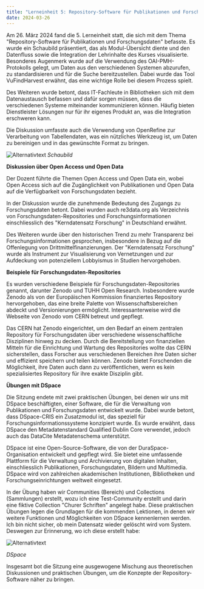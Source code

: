 ```yaml
---
title: "Lerneinheit 5: Repository-Software für Publikationen und Forschungsdaten 1/2"
date: 2024-03-26
---
```



Am 26. März 2024 fand die 5. Lerneinheit statt, die sich mit dem Thema "Repository-Software für Publikationen und Forschungsdaten" befasste. Es wurde ein Schaubild präsentiert, das als Modul-Übersicht diente und den Datenfluss sowie die Integration der Lehrinhalte des Kurses visualisierte. Besonderes Augenmerk wurde auf die Verwendung des OAI-PMH-Protokolls gelegt, um Daten aus den verschiedenen Systemen abzurufen, zu standardisieren und für die Suche bereitzustellen. Dabei wurde das Tool VuFindHarvest erwähnt, das eine wichtige Rolle bei diesem Prozess spielt.

Des Weiteren wurde betont, dass IT-Fachleute in Bibliotheken sich mit dem Datenaustausch befassen und dafür sorgen müssen, dass die verschiedenen Systeme miteinander kommunizieren können. Häufig bieten Dienstleister Lösungen nur für ihr eigenes Produkt an, was die Integration erschweren kann.

Die Diskussion umfasste auch die Verwendung von OpenRefine zur Verarbeitung von Tabellendaten, was ein nützliches Werkzeug ist, um Daten zu bereinigen und in das gewünschte Format zu bringen.

![Alternativtext](https://jonasbracchi.github.io/bain-lerntagebuch/images/schaubild.png)
*Schaubild*

**Diskussion über Open Access und Open Data**

Der Dozent führte die Themen Open Access und Open Data ein, wobei Open Access sich auf die Zugänglichkeit von Publikationen und Open Data auf die Verfügbarkeit von Forschungsdaten bezieht.

In der Diskussion wurde die zunehmende Bedeutung des Zugangs zu Forschungsdaten betont. Dabei wurden auch re3data.org als Verzeichnis von Forschungsdaten-Repositories und Forschungsinformationen einschliesslich des "Kerndatensatz Forschung" in Deutschland erwähnt.

Des Weiteren wurde über den historischen Trend zu mehr Transparenz bei Forschungsinformationen gesprochen, insbesondere in Bezug auf die Offenlegung von Drittmittelfinanzierungen. Der "Kerndatensatz Forschung" wurde als Instrument zur Visualisierung von Vernetzungen und zur Aufdeckung von potenziellem Lobbyismus in Studien hervorgehoben.

**Beispiele für Forschungsdaten-Repositories**

Es wurden verschiedene Beispiele für Forschungsdaten-Repositories genannt, darunter Zenodo und TUHH Open Research. Insbesondere wurde Zenodo als von der Europäischen Kommission finanziertes Repository hervorgehoben, das eine breite Palette von Wissenschaftsbereichen abdeckt und Versionierungen ermöglicht. Interessanterweise wird die Webseite von Zenodo vom CERN betreut und gepflegt.

Das CERN hat Zenodo eingerichtet, um den Bedarf an einem zentralen Repository für Forschungsdaten über verschiedene wissenschaftliche Disziplinen hinweg zu decken. Durch die Bereitstellung von finanziellen Mitteln für die Einrichtung und Wartung des Repositories wollte das CERN sicherstellen, dass Forscher aus verschiedenen Bereichen ihre Daten sicher und effizient speichern und teilen können. Zenodo bietet Forschenden die Möglichkeit, ihre Daten auch dann zu veröffentlichen, wenn es kein spezialisiertes Repository für ihre exakte Disziplin gibt.

**Übungen mit DSpace**

Die Sitzung endete mit zwei praktischen Übungen, bei denen wir uns mit DSpace beschäftigten, einer Software, die für die Verwaltung von Publikationen und Forschungsdaten entwickelt wurde. Dabei wurde betont, dass DSpace-CRIS ein Zusatzmodul ist, das speziell für Forschungsinformationssysteme konzipiert wurde. Es wurde erwähnt, dass DSpace den Metadatenstandard Qualified Dublin Core verwendet, jedoch auch das DataCite Metadatenschema unterstützt. 

DSpace ist eine Open-Source-Software, die von der DuraSpace-Organisation entwickelt und gepflegt wird. Sie bietet eine umfassende Plattform für die Verwaltung und Archivierung von digitalen Inhalten, einschliesslich Publikationen, Forschungsdaten, Bildern und Multimedia. DSpace wird von zahlreichen akademischen Institutionen, Bibliotheken und Forschungseinrichtungen weltweit eingesetzt.

In der Übung haben wir Communities (Bereich) und Collections (Sammlungen) erstellt, wozu ich eine Test-Community erstellt und darin eine fiktive Collection "Churer Schriften" angelegt habe. Diese praktischen Übungen legen die Grundlagen für die kommenden Lektionen, in denen wir weitere Funktionen und Möglichkeiten von DSpace kennenlernen werden. Ich bin nicht sicher, ob mein Datensatz wieder gelöscht wird vom System. Deswegen zur Erinnerung, wo ich diese erstellt habe:

![Alternativtext](https://jonasbracchi.github.io/bain-lerntagebuch/images/dspace.png)

*DSpace*


Insgesamt bot die Sitzung eine ausgewogene Mischung aus theoretischen Diskussionen und praktischen Übungen, um die Konzepte der Repository-Software näher zu bringen.

